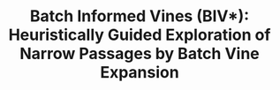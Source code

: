 ---
title: "Batch Informed Vines (BIV*): Heuristically Guided Exploration of Narrow Passages by Batch Vine Expansion"
authors: 
  - name: Ziheng Jiang
  - name: Chang Huang
  - name: Hongtu Zhou
    role: Me
  - name: Linlin Zhou
  - name: Chen Ye
  - name: Junqiao Zhao
teaser: '/images/BIV.png'
collection: publications
category: paper2024
venue: 'IEEE Robotics and Automation Letters (RA-L) 2024'
excerpt: 'We propose an enhanced heuristic-based vine expansion method, termed Batch Informed Vines (BIV*). BIV* utilizes path information from the current search tree as heuristics to prioritize the exploration of narrow passages leading to lower solution cost. Additionally, we propose a batch vine expansion strategy, which includes exploration of “Closer to Unexplored Obstacle” (CTUO) nodes and batch expansion.'
paperurl: 'https://ieeexplore.ieee.org/abstract/document/10803015'
codeurl:
posterurl:
websiteurl:
# citation: 'Your Name, You. (2009). &quot;Paper Title Number 1.&quot; <i>Journal 1</i>. 1(1).'
---